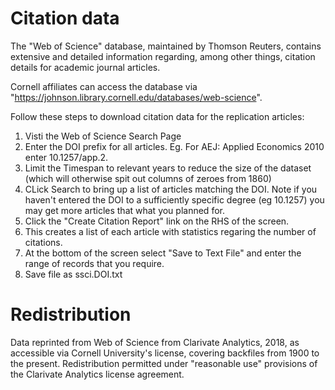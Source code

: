 Citation data
=============
The "Web of Science" database, maintained by Thomson Reuters, contains extensive and detailed information regarding, among other things, citation details for academic journal articles.

Cornell affiliates can access the database via "https://johnson.library.cornell.edu/databases/web-science".

Follow these steps to download citation data for the replication articles:
1. Visti the Web of Science Search Page
2. Enter the DOI prefix for all articles. Eg. For AEJ: Applied Economics 2010 enter 10.1257/app.2.
3. Limit the Timespan to relevant years to reduce the size of the dataset (which will otherwise spit out columns of zeroes from 1860)
4. CLick Search to bring up a list of articles matching the DOI. Note if you haven't entered the DOI to a sufficiently specific degree (eg 10.1257) you may get more articles that what you planned for.
5. Click the "Create Citation Report" link on the RHS of the screen.
6. This creates a list of each article with statistics regaring the number of citations.
7. At the bottom of the screen select "Save to Text File" and enter the range of records that you require.
8. Save file as ssci.DOI.txt

Redistribution
=============
Data reprinted from Web of Science from Clarivate Analytics, 2018, as accessible via Cornell University's license, covering backfiles from 1900 to the present. Redistribution permitted under "reasonable use" provisions of the Clarivate Analytics license agreement. 
